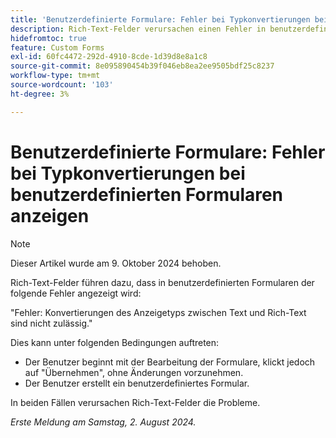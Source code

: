 ```yaml
---
title: 'Benutzerdefinierte Formulare: Fehler bei Typkonvertierungen bei benutzerdefinierten Formularen anzeigen'
description: Rich-Text-Felder verursachen einen Fehler in benutzerdefinierten Formularen.
hidefromtoc: true
feature: Custom Forms
exl-id: 60fc4472-292d-4910-8cde-1d39d8e8a1c8
source-git-commit: 8e095890454b39f046eb8ea2ee9505bdf25c8237
workflow-type: tm+mt
source-wordcount: '103'
ht-degree: 3%

---
```


# Benutzerdefinierte Formulare: Fehler bei Typkonvertierungen bei benutzerdefinierten Formularen anzeigen

>[!NOTE]
>
>Dieser Artikel wurde am 9. Oktober 2024 behoben.

Rich-Text-Felder führen dazu, dass in benutzerdefinierten Formularen der folgende Fehler angezeigt wird:

&quot;Fehler: Konvertierungen des Anzeigetyps zwischen Text und Rich-Text sind nicht zulässig.&quot;

Dies kann unter folgenden Bedingungen auftreten:

* Der Benutzer beginnt mit der Bearbeitung der Formulare, klickt jedoch auf &quot;Übernehmen&quot;, ohne Änderungen vorzunehmen.
* Der Benutzer erstellt ein benutzerdefiniertes Formular.

In beiden Fällen verursachen Rich-Text-Felder die Probleme.

_Erste Meldung am Samstag, 2. August 2024._
